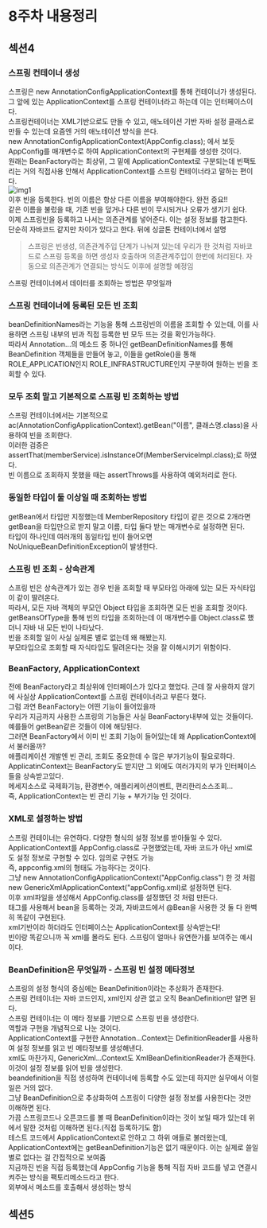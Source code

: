 # 8주차 내용정리  

## 섹션4  
### 스프링 컨테이너 생성  
스프링은 new AnnotationConfigApplicationContext를 통해 컨테이너가 생성된다.  
그 앞에 있는 ApplicationContext를 스프링 컨테이너라고 하는데 이는 인터페이스이다.  
스프링컨테이너는 XML기반으로도 만들 수 있고, 애노테이션 기반 자바 설정 클래스로 만들 수 있는데 요즘엔 거의 애노테이션 방식을 쓴다.  
new AnnotationConfigApplicationContext(AppConfig.class); 에서 보듯  
AppConfig를 매개변수로 하여 ApplicationContext의 구현체를 생성한 것이다.  
원래는 BeanFactory라는 최상위, 그 밑에 ApplicationContext로 구분되는데 빈팩토리는 거의 직접사용 안해서 ApplicationContext를 스프링 컨테이너라고 말하는 편이다.  
![img1](https://user-images.githubusercontent.com/108540812/218229218-b7b597c9-c3fc-4536-ad63-ad55d662686f.png)  
이후 빈을 등록한다. 빈의 이름은 항상 다른 이름을 부여해야한다. 완전 중요!!  
같은 이름을 불렀을 때, 기존 빈을 덮거나 다른 빈이 무시되거나 오류가 생기기 쉽다.  
이제 스프링빈을 등록하고 나서는 의존관계를 넣어준다. 이는 설정 정보를 참고한다.  
단순히 자바코드 같지만 차이가 있다고 한다. 뒤에 싱글톤 컨테이너에서 설명  
> 스프링은 빈생성, 의존관계주입 단계가 나눠져 있는데 우리가 한 것처럼 자바코드로 스프링 등록을 하면 생성자 호출하며 의존관계주입이 한번에 처리된다. 자동으로 의존관계가 연결되는 방식도 이후에 설명할 예정임

스프링 컨테이너에서 데이터를 조회하는 방법은 무엇일까  

### 스프링 컨테이너에 등록된 모든 빈 조회  
beanDefinitionNames라는 기능을 통해 스프링빈의 이름을 조회할 수 있는데, 이를 사용하면 스프링 내부의 빈과 직접 등록한 빈 모두 뜨는 것을 확인가능하다.  
따라서 Annotation...의 메소드 중 하나인 getBeanDefinitionNames를 통해 BeanDefinition 객체들을 만들어 놓고, 이들을 getRole()을 통해 ROLE_APPLICATION인지 ROLE_INFRASTRUCTURE인지 구분하여 원하는 빈을 조회할 수 있다.  

### 모두 조회 말고 기본적으로 스프링 빈 조회하는 방법  
스프링 컨테이너에서는 기본적으로 ac(AnnotationConfigApplicationContext).getBean("이름", 클래스명.class)을 사용하여 빈을 조회한다.  
이러한 검증은 assertThat(memberService).isInstanceOf(MemberServiceImpl.class);로 하였다.  
빈 이름으로 조회하지 못했을 때는 assertThrows를 사용하여 예외처리로 한다.  

### 동일한 타입이 둘 이상일 때 조회하는 방법  
getBean에서 타입만 지정했는데 MemberRepository 타입이 같은 것으로 2개라면  
getBean을 타입만으로 받지 말고 이름, 타입 둘다 받는 매개변수로 설정하면 된다.  
타입이 하나인데 여러개의 동일타입 빈이 들어오면 NoUniqueBeanDefinitionException이 발생한다.  

### 스프링 빈 조회 - 상속관계  
스프링 빈은 상속관계가 있는 경우 빈을 조회할 때 부모타입 아래에 있는 모든 자식타입이 같이 딸려온다.  
따라서, 모든 자바 객체의 부모인 Object 타입을 조회하면 모든 빈을 조회할 것이다.  
getBeansOfType을 통해 빈의 타입을 조회하는데 이 매개변수를 Object.class로 했더니 자바 내 모든 빈이 나타났다.  
빈을 조회할 일이 사실 실제론 별로 없는데 왜 해봤는지.  
부모타입으로 조회할 때 자식타입도 딸려온다는 것을 잘 이해시키기 위함이다.  

### BeanFactory, ApplicationContext  
전에 BeanFactory라고 최상위에 인터페이스가 있다고 했었다. 근데 잘 사용하지 않기에 사실상 ApplicationContext를 스프링 컨테이너라고 부른다 했다.  
그럼 과연 BeanFactory는 어떤 기능이 들어있을까  
우리가 지금까지 사용한 스프링의 기능들은 사실 BeanFactory내부에 있는 것들이다.  
예를들어 getBean같은 것들이 이에 해당된다.  
그러면 BeanFactory에서 이미 빈 조회 기능이 들어있는데 왜 ApplicationContext에서 불러올까?  
애플리케이션 개발엔 빈 관리, 조회도 중요한데 수 많은 부가기능이 필요로하다.  
ApplicatinContext는 BeanFactory도 받지만 그 외에도 여러가지의 부가 인터페이스들을 상속받고있다.  
메세지소스로 국제화기능, 환경변수, 애플리케이션이벤트, 편리한리소스조회...  
즉, ApplicationContext는 빈 관리 기능 + 부가기능 인 것이다.  

### XML로 설정하는 방법  
스프링 컨테이너는 유연하다. 다양한 형식의 설정 정보를 받아들일 수 있다.  
ApplicationContext를 AppConfig.class로 구현했었는데, 자바 코드가 아닌 xml로도 설정 정보로 구현할 수 있다. 임의로 구현도 가능  
즉, appconfig.xml의 형태도 가능하다는 것이다.  
그냥 new AnnotationConfigApplicationContext("AppConfig.class") 한 것 처럼 new GenericXmlApplicationContext("appConfig.xml)로 설정하면 된다.  
이후 xml파일을 생성해서 AppConfig.class를 설정했던 것 처럼 만든다.  
태그를 사용해서 bean을 등록하는 것과, 자바코드에서 @Bean을 사용한 것 둘 다 완벽히 똑같이 구현된다.  
xml기반이라 하더라도 인터페이스는 ApplicationContext를 상속받는다!  
빈이랑 똑같으니까 꼭 xml를 몰라도 된다. 스프링이 얼마나 유연한가를 보여주는 예시이다.  

### BeanDefinition은 무엇일까 - 스프링 빈 설정 메타정보  
스프링의 설정 형식의 중심에는 BeanDefinition이라는 추상화가 존재한다.  
스프링 컨테이너는 자바 코드인지, xml인지 상관 없고 오직 BeanDefinition만 알면 된다.  
스프링 컨테이너는 이 메타 정보를 기반으로 스프링 빈을 생성한다.  
역할과 구현을 개념적으로 나눈 것이다.  
ApplicationContext를 구현한 Annotation...Context는 DefinitionReader를 사용하여 설정 정보를 읽고 빈 메타정보를 생성해낸다.  
xml도 마찬가지, GenericXml...Context도 XmlBeanDefinitionReader가 존재한다. 이것이 설정 정보를 읽어 빈을 생성한다.  
beandefinition을 직접 생성하여 컨테이너에 등록할 수도 있는데 하지만 실무에서 이럴일은 거의 없다.  
그냥 BeanDefinition으로 추상화하여 스프링이 다양한 설정 정보를 사용한다는 것만 이해하면 된다.  
가끔 스프링코드나 오픈코드를 볼 때 BeanDefinition이라는 것이 보일 때가 있는데 위에서 말한 것처럼 이해하면 된다.(직접 등록하기도 함)  
테스트 코드에서 ApplicationContext로 안하고 그 하위 애들로 불러왔는데, ApplicationContext에는 getBeanDefinition기능은 없기 때문이다. 이는 실제로 쓸일 별로 없다는 걸 간접적으로 보여줌  
지금까진 빈을 직접 등록했는데 AppConfig 기능을 통해 직접 자바 코드를 넣고 연결시켜주는 방식을 팩토리메소드라고 한다.  
외부에서 메소드를 호출해서 생성하는 방식  

## 섹션5  
### 